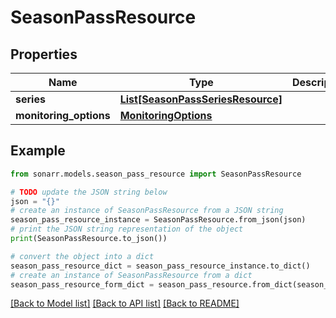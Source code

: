 # SeasonPassResource


## Properties

Name | Type | Description | Notes
------------ | ------------- | ------------- | -------------
**series** | [**List[SeasonPassSeriesResource]**](SeasonPassSeriesResource.md) |  | [optional] 
**monitoring_options** | [**MonitoringOptions**](MonitoringOptions.md) |  | [optional] 

## Example

```python
from sonarr.models.season_pass_resource import SeasonPassResource

# TODO update the JSON string below
json = "{}"
# create an instance of SeasonPassResource from a JSON string
season_pass_resource_instance = SeasonPassResource.from_json(json)
# print the JSON string representation of the object
print(SeasonPassResource.to_json())

# convert the object into a dict
season_pass_resource_dict = season_pass_resource_instance.to_dict()
# create an instance of SeasonPassResource from a dict
season_pass_resource_form_dict = season_pass_resource.from_dict(season_pass_resource_dict)
```
[[Back to Model list]](../README.md#documentation-for-models) [[Back to API list]](../README.md#documentation-for-api-endpoints) [[Back to README]](../README.md)


